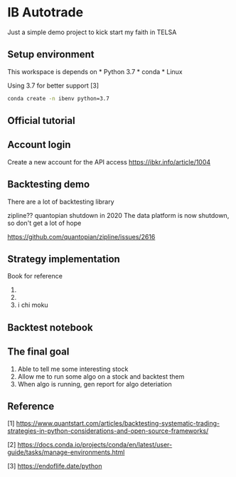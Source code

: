 # IB Autotrade

Just a simple demo project to kick start my faith in TELSA

## Setup environment

This workspace is depends on 
    * Python 3.7
    * conda
    * Linux

Using 3.7 for better support [3]

```bash
conda create -n ibenv python=3.7
```

## Official tutorial



## Account login

Create a new account for the API access
https://ibkr.info/article/1004

## Backtesting demo

There are a lot of backtesting library

zipline?? quantopian shutdown in 2020
The data platform is now shutdown, so don't get a lot of hope

https://github.com/quantopian/zipline/issues/2616



## Strategy implementation

Book for reference

1. 
2. 
3. i chi moku

## Backtest notebook



## The final goal

1. Able to tell me some interesting stock
2. Allow me to run some algo on a stock and backtest them
3. When algo is running, gen report for algo deteriation


## Reference

[1] https://www.quantstart.com/articles/backtesting-systematic-trading-strategies-in-python-considerations-and-open-source-frameworks/ 

[2] https://docs.conda.io/projects/conda/en/latest/user-guide/tasks/manage-environments.html

[3] https://endoflife.date/python